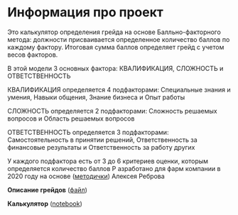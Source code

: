 # Информация про проект

Это калькулятор определения грейда на основе Балльно-факторного метода: должности присваивается определенное количество баллов по каждому фактору. Итоговая сумма баллов определяет грейд с учетом весов факторов.

В этой модели 3 основных фактора: КВАЛИФИКАЦИЯ,  СЛОЖНОСТЬ и  ОТВЕТСТВЕННОСТЬ 

КВАЛИФИКАЦИЯ определяется 4 подфакторами: Специальные знания и умения, Навыки общения, Знание бизнеса и Опыт работы

СЛОЖНОСТЬ  определяется 2 подфакторами: Сложность решаемых вопросов и Область решаемых вопросов

ОТВЕТСТВЕННОСТЬ определяется 3 подфакторами: Самостоятельность в принятии решений, Ответственность за финансовые результаты и Ответственность за работу других

У каждого подфактора есть от 3 до 6 критериев оценки, которым определяется количество баллов
Р
азработано для фарм компании в 2020 году на основе ([методички](https://www.delfy.biz/books)) Алексея Реброва 

**Описание грейдов** ([файл]())

**Калькулятор** ([notebook]())
